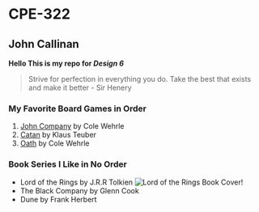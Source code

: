 # CPE-322
## John Callinan
**Hello This is my repo for _Design 6_**
>Strive for perfection in everything you do. Take the best that exists and make it better - Sir Henery

### My Favorite Board Games in Order
1. [John Company](https://wehrlegig.com/products/john-company-second-edition) by Cole Wehrle
2. [Catan](https://www.catan.com/catan) by Klaus Teuber
3. [Oath](https://ledergames.com/products/oath-chronicles-of-empire-exile?srsltid=AfmBOorVPu3BA_NXiKCY5z23_XF7kgb1A4DJEdP_2zMCM7XTzRXiIfwQ) by Cole Wehrle

### Book Series I Like in No Order
- Lord of the Rings by J.R.R Tolkien ![Lord of the Rings Book Cover](/assets/images/lotr.jpg)!
- The Black Company by Glenn Cook
- Dune by Frank Herbert
